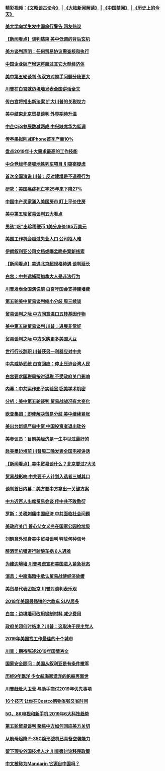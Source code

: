 #### 精彩视频：[《文昭谈古论今》](https://github.com/gfw-breaker/wenzhao/blob/master/README.md?t=01092130) | [《大陆新闻解读》](https://github.com/gfw-breaker/ntdtv-comedy/blob/master/README.md?t=01092130) | [《中国禁闻》](https://github.com/gfw-breaker/ntdtv-news/blob/master/README.md?t=01092130) | [《历史上的今天》](https://github.com/gfw-breaker/today-in-history/blob/master/README.md?t=01092130) 

#### [美大学向学生发中国旅行警告 网友热议](../pages/nsc412/n10964289.md?t=01092130) 

#### [【新闻看点】谈判结束 美中低调的背后玄机](../pages/nsc412/n10964036.md?t=01092130) 

#### [美方谈判声明：任何贸易协议需查核和执行](../pages/nsc412/n10964102.md?t=01092130) 

#### [中国企业破产增速将超过其它大型经济体](../pages/nsc412/n10964069.md?t=01092130) 

#### [美中第五轮谈判 传双方对棘手问题分歧更大](../pages/nsc412/n10964058.md?t=01092130) 

#### [川普在白宫就边境墙发表全国讲话全文](../pages/nsc412/n10964007.md?t=01092130) 

#### [传白宫将推出新法案 扩大川普的关税权力](../pages/nsc412/n10963994.md?t=01092130) 

#### [美中结束北京贸易谈判 外界期待升温](../pages/nsc412/n10962435.md?t=01092130) 

#### [中企CES参展数减两成 中兴缺席华为低调](../pages/nsc412/n10962287.md?t=01092130) 

#### [传苹果拟削减iPhone首季产量10%](../pages/nsc412/n10963240.md?t=01092130) 

#### [盘点2019年十大需求最高的工作技能](../pages/nsc412/n10962606.md?t=01092130) 

#### [中企竞标华盛顿地铁列车项目 引窃密疑虑](../pages/nsc412/n10962276.md?t=01092130) 

#### [首次全国演说 川普：反对建墙是不道德行为](../pages/nsc412/n10962709.md?t=01092130) 

#### [研究：美国癌症死亡率25年来下降27%](../pages/nsc412/n10962370.md?t=01092130) 

#### [中国中产买家涌入美国房市 盯上平价住房](../pages/nsc412/n10962309.md?t=01092130) 

#### [美中第五轮贸易谈判五大看点](../pages/nsc412/n10962359.md?t=01092130) 

#### [男孩“吃”出珍稀硬币 1美分身价165万美元](../pages/nsc412/n10962277.md?t=01092130) 

#### [美国工作机会超过失业人口 公司招人难](../pages/nsc412/n10962132.md?t=01092130) 

#### [伊朗叙利亚公司文档或曝孟晚舟案新线索](../pages/nsc412/n10962067.md?t=01092130) 

#### [【新闻看点】美遇北京超规格待遇 谈判延长](../pages/nsc412/n10961905.md?t=01092130) 

#### [白宫：中共逮捕两加拿大人是非法行为](../pages/nsc412/n10962084.md?t=01092130) 

#### [川普发表全国演说前 白宫吁国会支持建墙费](../pages/nsc412/n10962064.md?t=01092130) 

#### [第五轮美中贸易谈判缩小分歧 周三续谈](../pages/nsc412/n10961892.md?t=01092130) 

#### [贸易谈判之际 中方同意进口五转基因作物](../pages/nsc412/n10961808.md?t=01092130) 

#### [美中第五轮贸易谈判 川普：进展非常好](../pages/nsc412/n10961683.md?t=01092130) 

#### [贸易谈判之际 中方采购更多美国大豆](../pages/nsc412/n10961107.md?t=01092130) 

#### [世行行长辞职 川普获另一利器应对中共](../pages/nsc412/n10961551.md?t=01092130) 

#### [中共威胁武统 白宫回应：停止压迫台湾人民](../pages/nsc412/n10961171.md?t=01092130) 

#### [白宫要求国税局按时退税 不受政府关门影响](../pages/nsc412/n10960626.md?t=01092130) 

#### [内幕：中共运作影子实验室 窃美学术机密](../pages/nsc412/n10960558.md?t=01092130) 

#### [分析：美中第五轮谈判 贸易战战况有大变化](../pages/nsc412/n10960121.md?t=01092130) 

#### [欧亚集团：即使解决贸易分歧 美中继续紧张](../pages/nsc412/n10960173.md?t=01092130) 

#### [美出台新规严审中资 中国投资者退出硅谷](../pages/nsc412/n10960181.md?t=01092130) 

#### [美参议员：目前美经济是一生中见过最好的](../pages/nsc412/n10960085.md?t=01092130) 

#### [赴美墨边境前 川普周二晚发表全国电视讲话](../pages/nsc412/n10960029.md?t=01092130) 

#### [【新闻看点】美中贸易谈什么？北京要过7大关](../pages/nsc412/n10959840.md?t=01092130) 

#### [贸易战影响 中共要千人计划入选者三缄其口](../pages/nsc412/n10959988.md?t=01092130) 

#### [谈判首日内幕：美方要中方拿出一关键方案](../pages/nsc412/n10959854.md?t=01092130) 

#### [中方近百人出席贸易会谈 传中共不敢敷衍](../pages/nsc412/n10959798.md?t=01092130) 

#### [罗斯：关税刺痛中国经济 中共面临社会问题](../pages/nsc412/n10959690.md?t=01092130) 

#### [美政府关门 善心父女义务在国家公园捡垃圾](../pages/nsc412/n10959577.md?t=01092130) 

#### [刘鹤意外现身美中贸易谈判 释放何种信号](../pages/nsc412/n10959526.md?t=01092130) 

#### [醉酒司机错道行驶酿车祸 6人遇难](../pages/nsc412/n10959370.md?t=01092130) 

#### [为建边境墙 川普考虑宣布美国进入紧急状态](../pages/nsc412/n10958507.md?t=01092130) 

#### [消息：中南海暗中承认贸易战使经济放缓](../pages/nsc412/n10958245.md?t=01092130) 

#### [美贸易代表团抵京 川普对谈判表乐观](../pages/nsc412/n10957808.md?t=01092130) 

#### [2018年美国最畅销的六款车 SUV居多](../pages/nsc412/n10953937.md?t=01092130) 

#### [白宫：边境墙可改用钢制材料 减少费用](../pages/nsc412/n10957898.md?t=01092130) 

#### [政府关闭何时结束？川普：这取决于民主党人](../pages/nsc412/n10957915.md?t=01092130) 

#### [2019年美国找工作最佳的十个城市](../pages/nsc412/n10956523.md?t=01092130) 

#### [川普：期待陈述2019年国情咨文](../pages/nsc412/n10957830.md?t=01092130) 

#### [国家安全顾问：美国从叙利亚是有条件撤军](../pages/nsc412/n10957696.md?t=01092130) 

#### [历经9年飘洋 少女航海家遗弃的帆船再面世](../pages/nsc412/n10957460.md?t=01092130) 

#### [川普赶赴大卫营 与助手商讨2019年优先事项](../pages/nsc412/n10957376.md?t=01092130) 

#### [16个技巧 让你在Costco购物省钱又省时间](../pages/nsc412/n10955689.md?t=01092130) 

#### [5G、8K电视和新手机 2019年6大科技趋势](../pages/nsc412/n10955708.md?t=01092130) 

#### [第五轮贸易谈判 聚焦中方如何回应美方关切](../pages/nsc412/n10956081.md?t=01092130) 

#### [从航母起降 F-35C隐形战机已具备空袭能力](../pages/nsc412/n10952444.md?t=01092130) 

#### [留下顶尖外国技术人才 川普愿讨论移民政策](../pages/nsc412/n10956102.md?t=01092130) 

#### [中文被称为Mandarin 它源自中国吗？](../pages/nsc412/n10956208.md?t=01092130) 

